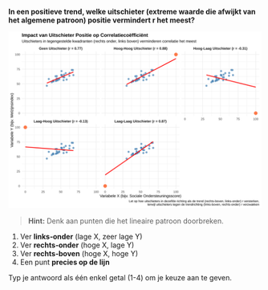 **In een positieve trend, welke uitschieter (extreme waarde die afwijkt van het algemene patroon) positie vermindert r het meest?**

![Impact Uitschieters](media/correlation_plot_19.svg)

> **Hint:** Denk aan punten die het lineaire patroon doorbreken.

1. Ver **links‑onder** (lage X, zeer lage Y)
2. Ver **rechts‑onder** (hoge X, lage Y)
3. Ver **rechts‑boven** (hoge X, hoge Y)
4. Een punt **precies op de lijn**

Typ je antwoord als één enkel getal (1-4) om je keuze aan te geven.
